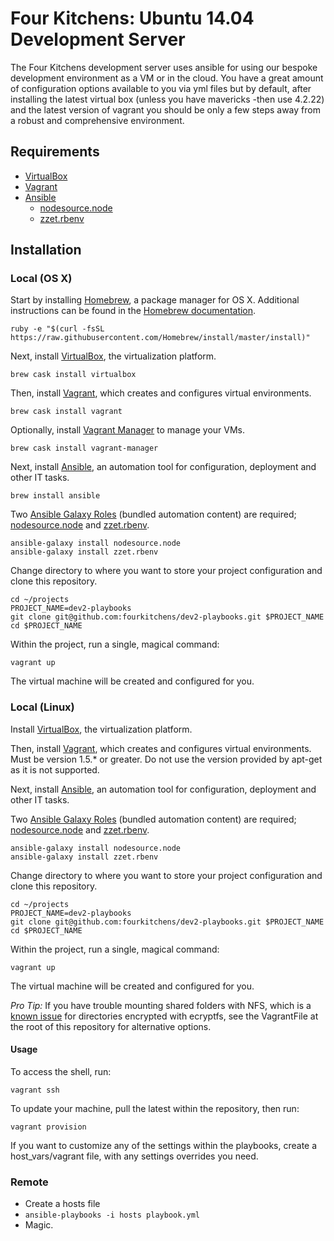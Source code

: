 # Four Kitchens: Ubuntu 14.04 Development Server

The Four Kitchens development server uses ansible for using our bespoke development environment as a VM or in the cloud. You have a great amount of configuration options available to you via yml files but by default, after installing the latest virtual box (unless you have mavericks -then use 4.2.22) and the latest version of vagrant you should be only a few steps away from a robust and comprehensive environment.

## Requirements

* [VirtualBox](https://www.virtualbox.org/wiki/Downloads)
* [Vagrant](http://downloads.vagrantup.com/)
* [Ansible](http://docs.ansible.com/)
    * [nodesource.node](https://github.com/nodesource/ansible-nodejs-role)
    * [zzet.rbenv](https://galaxy.ansible.com/list#/roles/102)

## Installation

### Local (OS X)

Start by installing [Homebrew](http://brew.sh/), a package manager for OS X. Additional instructions can be found in the [Homebrew documentation](https://github.com/Homebrew/homebrew/tree/master/share/doc/homebrew#readme).

    ruby -e "$(curl -fsSL https://raw.githubusercontent.com/Homebrew/install/master/install)"

Next, install [VirtualBox](https://www.virtualbox.org/wiki/Downloads), the virtualization platform.

    brew cask install virtualbox

Then, install [Vagrant](http://downloads.vagrantup.com/), which creates and configures virtual environments.

    brew cask install vagrant

Optionally, install [Vagrant Manager](http://vagrantmanager.com/) to manage your VMs.

    brew cask install vagrant-manager

Next, install [Ansible](http://docs.ansible.com/intro_installation.html), an automation tool for configuration, deployment and other IT tasks.

    brew install ansible

Two [Ansible Galaxy Roles](https://galaxy.ansible.com/intro) (bundled automation content) are required; [nodesource.node](https://github.com/nodesource/ansible-nodejs-role) and  [zzet.rbenv](https://galaxy.ansible.com/list#/roles/102).

    ansible-galaxy install nodesource.node
    ansible-galaxy install zzet.rbenv

Change directory to where you want to store your project configuration and clone this repository.

    cd ~/projects
    PROJECT_NAME=dev2-playbooks
    git clone git@github.com:fourkitchens/dev2-playbooks.git $PROJECT_NAME
    cd $PROJECT_NAME

Within the project, run a single, magical command:

    vagrant up

The virtual machine will be created and configured for you.

### Local (Linux)

Install [VirtualBox](https://www.virtualbox.org/wiki/Linux_Downloads), the virtualization platform.

Then, install [Vagrant](https://www.vagrantup.com/downloads.html), which creates and configures virtual environments. Must be version 1.5.* or greater. Do not use the version provided by apt-get as it is not supported.

Next, install [Ansible](http://docs.ansible.com/intro_installation.html), an automation tool for configuration, deployment and other IT tasks.

Two [Ansible Galaxy Roles](https://galaxy.ansible.com/intro) (bundled automation content) are required; [nodesource.node](https://github.com/nodesource/ansible-nodejs-role) and  [zzet.rbenv](https://galaxy.ansible.com/list#/roles/102).

    ansible-galaxy install nodesource.node
    ansible-galaxy install zzet.rbenv

Change directory to where you want to store your project configuration and clone this repository.

    cd ~/projects
    PROJECT_NAME=dev2-playbooks
    git clone git@github.com:fourkitchens/dev2-playbooks.git $PROJECT_NAME
    cd $PROJECT_NAME

Within the project, run a single, magical command:

    vagrant up

The virtual machine will be created and configured for you.

_Pro Tip:_ If you have trouble mounting shared folders with NFS, which is a [known issue](http://serverfault.com/questions/200759/exportfs-warning-home-user-share-does-not-support-nfs-export) for directories encrypted with ecryptfs, see the VagrantFile at the root of this repository for alternative options.

#### Usage

To access the shell, run:

    vagrant ssh

To update your machine, pull the latest within the repository, then run:

    vagrant provision

If you want to customize any of the settings within the playbooks, create a host_vars/vagrant file, with any settings overrides you need.

### Remote

* Create a hosts file
* `ansible-playbooks -i hosts playbook.yml`
* Magic.

